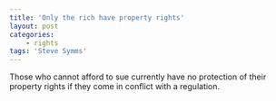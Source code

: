 ```yaml
---
title: 'Only the rich have property rights'
layout: post
categories:
    - rights
tags: 'Steve Symms'
---
```


Those who cannot afford to sue currently have no protection of their property rights if they come in conflict with a regulation.